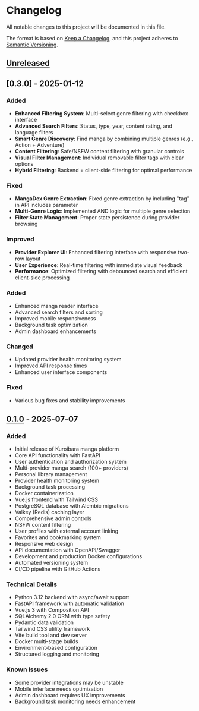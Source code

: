 # Changelog

All notable changes to this project will be documented in this file.

The format is based on [Keep a Changelog](https://keepachangelog.com/en/1.0.0/),
and this project adheres to [Semantic Versioning](https://semver.org/spec/v2.0.0.html).

## [Unreleased]

## [0.3.0] - 2025-01-12

### Added
- **Enhanced Filtering System**: Multi-select genre filtering with checkbox interface
- **Advanced Search Filters**: Status, type, year, content rating, and language filters
- **Smart Genre Discovery**: Find manga by combining multiple genres (e.g., Action + Adventure)
- **Content Filtering**: Safe/NSFW content filtering with granular controls
- **Visual Filter Management**: Individual removable filter tags with clear options
- **Hybrid Filtering**: Backend + client-side filtering for optimal performance

### Fixed
- **MangaDex Genre Extraction**: Fixed genre extraction by including "tag" in API includes parameter
- **Multi-Genre Logic**: Implemented AND logic for multiple genre selection
- **Filter State Management**: Proper state persistence during provider browsing

### Improved
- **Provider Explorer UI**: Enhanced filtering interface with responsive two-row layout
- **User Experience**: Real-time filtering with immediate visual feedback
- **Performance**: Optimized filtering with debounced search and efficient client-side processing

### Added
- Enhanced manga reader interface
- Advanced search filters and sorting
- Improved mobile responsiveness
- Background task optimization
- Admin dashboard enhancements

### Changed
- Updated provider health monitoring system
- Improved API response times
- Enhanced user interface components

### Fixed
- Various bug fixes and stability improvements

## [0.1.0] - 2025-07-07

### Added
- Initial release of Kuroibara manga platform
- Core API functionality with FastAPI
- User authentication and authorization system
- Multi-provider manga search (100+ providers)
- Personal library management
- Provider health monitoring system
- Background task processing
- Docker containerization
- Vue.js frontend with Tailwind CSS
- PostgreSQL database with Alembic migrations
- Valkey (Redis) caching layer
- Comprehensive admin controls
- NSFW content filtering
- User profiles with external account linking
- Favorites and bookmarking system
- Responsive web design
- API documentation with OpenAPI/Swagger
- Development and production Docker configurations
- Automated versioning system
- CI/CD pipeline with GitHub Actions

### Technical Details
- Python 3.12 backend with async/await support
- FastAPI framework with automatic validation
- Vue.js 3 with Composition API
- SQLAlchemy 2.0 ORM with type safety
- Pydantic data validation
- Tailwind CSS utility framework
- Vite build tool and dev server
- Docker multi-stage builds
- Environment-based configuration
- Structured logging and monitoring

### Known Issues
- Some provider integrations may be unstable
- Mobile interface needs optimization
- Admin dashboard requires UX improvements
- Background task monitoring needs enhancement

[Unreleased]: https://github.com/Futs/kuroibara/compare/v0.1.0...HEAD
[0.1.0]: https://github.com/Futs/kuroibara/releases/tag/v0.1.0
